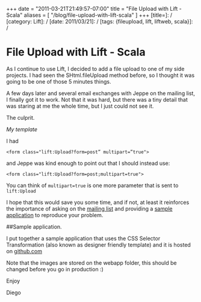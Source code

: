 +++
date = "2011-03-21T21:49:57-07:00"
title = "File Upload with Lift - Scala"
aliases = [
	"/blog/file-upload-with-lift-scala"
]
+++
[title=]: /
[category: Lift]: /
[date: 2011/03/21]: /
[tags: {fileupload, lift, liftweb, scala}]: /


# File Upload with Lift - Scala

As I continue to use Lift, I decided to add a file upload to one of my side projects. I had seen the SHtml.fileUpload method before, so I thought it was going to be one of those 5 minutes things.

A few days later and several email exchanges with Jeppe on the mailing list, I finally got it to work. Not that it was hard, but there was a tiny detail that was staring at me the whole time, but I just could not see it.

The culprit.

*My template*

I had

```
<form class="lift:Upload?form=post” multipart=”true">
```

and Jeppe was kind enough to point out that I should instead use:


```
<form class="lift:Upload?form=post;multipart=true">
```

You can think of `multipart=true` is one more parameter that is sent to `lift:Upload`

I hope that this would save you some time, and if not, at least it reinforces the importance of asking on the [mailing list](https://groups.google.com/forum/#!forum/liftweb) and providing a [sample application](https://www.assembla.com/wiki/show/liftweb/Posting_example_code) to reproduce your problem.

##Sample application.

I put together a sample application that uses the CSS Selector Transformation (also known as designer friendly template) and it is hosted on [github.com](https://github.com/fmpwizard/lift_fileupload)  

Note that the images are stored on the webapp folder, this should be changed before you go in production :)

Enjoy

  Diego
